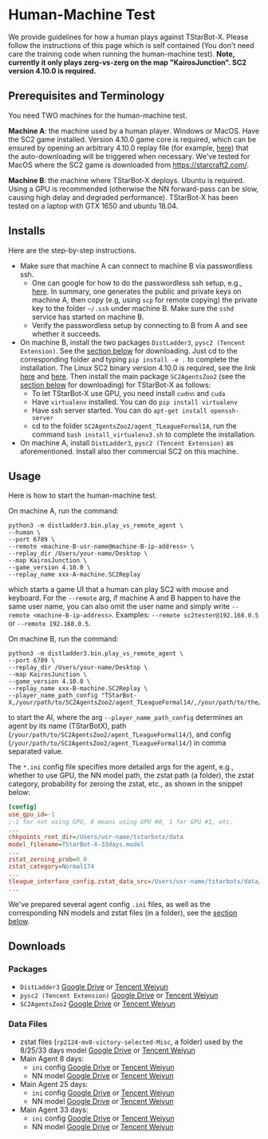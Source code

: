# Human-Machine Test
We provide guidelines for how a human plays against TStarBot-X.
Please follow the instructions of this page which is self contained (You don't need care the training code when running the human-machine test).
**Note, currently it only plays zerg-vs-zerg on the map "KairosJunction". SC2 version 4.10.0 is required.**

## Prerequisites and Terminology
You need TWO machines for the human-machine test. 

**Machine A**: the machine used by a human player. 
Windows or MacOS.
Have the SC2 game installed.
Version 4.10.0 game core is required,
which can be ensured by opening an arbitrary 4.10.0 replay file (for example, [here](./README.md#tstarbot-x-replay-files)) that the auto-downloading will be triggered when necessary. 
We've tested for MacOS where the SC2 game is downloaded from https://starcraft2.com/.

**Machine B**: the machine where TStarBot-X deploys.
Ubuntu is required. 
Using a GPU is recommended (otherwise the NN forward-pass can be slow, causing high delay and degraded performance).
TStarBot-X has been tested on a laptop with GTX 1650 and ubuntu 18.04.

## Installs
Here are the step-by-step instructions.

* Make sure that machine A can connect to machine B via passwordless ssh.
  - One can google for how to do the passwordless ssh setup, e.g., 
  [here](https://www.tecmint.com/ssh-passwordless-login-using-ssh-keygen-in-5-easy-steps/).
  In summary, one generates the public and private keys on machine A, 
  then copy (e.g, using `scp` for remote copying) the private key to the folder `~/.ssh` under machine B.
  Make sure the `sshd` service has started on machine B.
  - Verify the passwordless setup by connecting to B from A and see whether it succeeds.
* On machine B, install the two packages `DistLadder3`, `pysc2 (Tencent Extension)`.
See the [section below](#downloads) for downloading.
Just cd to the corresponding folder and typing `pip install -e .` to complete the installation.
The Linux SC2 binary version 4.10.0 is required,
see the link [here](https://github.com/deepmind/pysc2#linux) and [here](https://github.com/Blizzard/s2client-proto#downloads).
Then install the main package `SC2AgentsZoo2` (see the [section below](#downloads) for downloading) for TStarBot-X as follows:
  - To let TStarBot-X use GPU, you need install `cudnn` and `cuda`
  - Have `virtualenv` installed. You can do `pip install virtualenv`
  - Have ssh server started. You can do `apt-get install openssh-server`
  - cd to the folder `SC2AgentsZoo2/agent_TLeagueFormal14`, 
  run the command `bash install_virtualenv3.sh` to complete the installation.
* On machine A, install `DistLadder3`, `pysc2 (Tencent Extension)` as aforementioned.
Install also ther commercial SC2 on this machine.

## Usage
Here is how to start the human-machine test.

On machine A, run the command:
```
python3 -m distladder3.bin.play_vs_remote_agent \
--human \
--port 6789 \
--remote <machine-B-usr-name@machine-B-ip-address> \
--replay_dir /Users/your-name/Desktop \
--map KairosJunction \
--game_version 4.10.0 \
--replay_name xxx-A-machine.SC2Replay
```
which starts a game UI that a human can play SC2 with mouse and keyboard.
For the `--remote` arg, 
if machine A and B happen to have the same user name, 
you can also omit the user name and simply write `--remote <machine-B-ip-address>`.
Examples: `--remote sc2tester@192.168.0.5` or `--remote 192.168.0.5`.

On machine B, run the command:
```
python3 -m distladder3.bin.play_vs_remote_agent \
--port 6789 \
--replay_dir /Users/your-name/Desktop \
--map KairosJunction \
--game_version 4.10.0 \
--replay_name xxx-B-machine.SC2Replay \
--player_name_path_config "TStarBot-X,/your/path/to/SC2AgentsZoo2/agent_TLeagueFormal14/,/your/path/to/the/config/file.ini"
```
to start the AI,
where the arg `--player_name_path_config` determines an agent by its name (TStarBotX), 
path (`/your/path/to/SC2AgentsZoo2/agent_TLeagueFormal14/`), 
and config (`/your/path/to/SC2AgentsZoo2/agent_TLeagueFormal14/`) in comma separated value.

The `*.ini` config file specifies more detailed args for the agent, 
e.g., 
whether to use GPU, 
the NN model path, 
the zstat path (a folder), 
the zstat category, 
probability for zeroing the zstat,
etc., 
as shown in the snippet below:
```ini
[config]
use_gpu_id=-1
;-1 for not using GPU, 0 means using GPU #0, 1 for GPU #1, etc.
...
chkpoints_root_dir=/Users/usr-name/tstarbotx/data
model_filename=TStarBot-X-33days.model
...
zstat_zeroing_prob=0.0
zstat_category=Normal174
...
tleague_interface_config.zstat_data_src=/Users/usr-name/tstarbotx/data/rp2124-mv8-victory-selected-Misc
...
```

We've prepared several agent config `.ini` files, 
as well as the corresponding NN models and zstat files (in a folder),
see the [section below](#downloads).  

## Downloads
### Packages
* `DistLadder3` 
[Google Drive](https://drive.google.com/file/d/1ufCtU2JIyoSiSMwN4lqT66oxitmZeArh/view?usp=sharing) 
or [Tencent Weiyun](https://share.weiyun.com/QFgOzG4n)
* `pysc2 (Tencent Extension)` 
[Google Drive](https://drive.google.com/file/d/1rJnmK1aNIFaYuYkXXmkDvTe-JRKrzFhe/view?usp=sharing) 
or [Tencent Weiyun](https://share.weiyun.com/mCCEZtOX)
* `SC2AgentsZoo2` 
[Google Drive](https://drive.google.com/file/d/1neXug1fn3miHnKu9Z8tBpMC-ZKfIzXAP/view?usp=sharing) 
or [Tencent Weiyun](https://share.weiyun.com/NKiLym42)

### Data Files
* zstat files (`rp2124-mv8-victory-selected-Misc`, a folder) used by the 8/25/33 days model
[Google Drive](https://drive.google.com/file/d/1pV8wD_AXbbESQL2L4LticKTTwiaQpLCf/view?usp=sharing) 
or [Tencent Weiyun](https://share.weiyun.com/ZXeYGjZp)
* Main Agent 8 days: 
  - `ini` config [Google Drive](https://drive.google.com/file/d/1Ed80rcYaafVRGlQJ7hCcsge1snCx8oLQ/view?usp=sharing) 
  or [Tencent Weiyun](https://share.weiyun.com/GJ1Bwfie)
  - NN model [Google Drive](https://drive.google.com/file/d/1mJ9s3dpScgKbYj3vZusnC0fJ1IPQuMrc/view?usp=sharing) 
  or [Tencent Weiyun](https://share.weiyun.com/spHoQIg3)
* Main Agent 25 days:
  - `ini` config [Google Drive](https://drive.google.com/file/d/1JrfERGRQrVaVPOU8AFjn_B9jhy5eeMl1/view?usp=sharing) 
  or [Tencent Weiyun](https://share.weiyun.com/bNGLU4Zj)
  - NN model [Google Drive](https://drive.google.com/file/d/1BcQERcIGZvulCd5M4gCej80lJmdIYcLh/view?usp=sharing) 
  or [Tencent Weiyun](https://share.weiyun.com/24QfxkMZ)
* Main Agent 33 days: 
  - `ini` config [Google Drive](https://drive.google.com/file/d/1AohBDH4C4Y86usNbEDrVhq1g2ZUEJfvp/view?usp=sharing) 
  or [Tencent Weiyun](https://share.weiyun.com/ue3zQ7RG)
  - NN model [Google Drive](https://drive.google.com/file/d/1M6m-vGGGYNI-KHETq8t8gBKi_luuPLyD/view?usp=sharing) 
  or [Tencent Weiyun](https://share.weiyun.com/yuh9ZDSe)